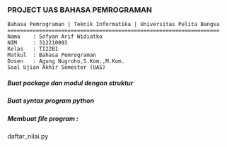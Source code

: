 <h3>PROJECT UAS BAHASA PEMROGRAMAN </h3>

    Bahasa Pemrograman | Teknik Informatika | Universitas Pelita Bangsa
    ===================================================================
    Nama    : Sofyan Arif Widiatko
    NIM     : 312210093
    Kelas   : TI22B1
    Matkul  : Bahasa Pemrograman
    Dosen   : Agung Nugroho,S.Kom.,M.Kom.
    Soal Ujian Akhir Semester (UAS)

<h5> Buat package dan modul dengan struktur </h5>


<h5> Buat syntax program python </h5>
<h5> Membuat file program : </h5> 
    daftar_nilai.py




